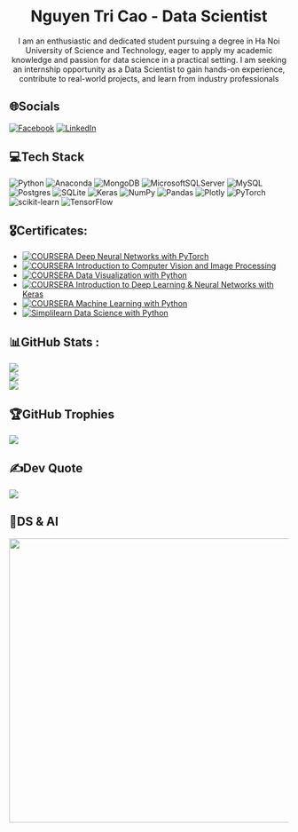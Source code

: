 
<h1 align="center">Nguyen Tri Cao - Data Scientist </h1>
<p align="center">
  <h7 align="center">I am an enthusiastic and dedicated student pursuing a degree in Ha Noi University of Science and Technology, eager to apply my academic knowledge and passion for data science in a practical setting. I am seeking an internship opportunity as a Data Scientist to gain hands-on experience, contribute to real-world projects, and learn from industry professionals</h3>
</p>

## 🌐Socials
[![Facebook](https://img.shields.io/badge/Facebook-%231877F2.svg?logo=Facebook&logoColor=white)](https://facebook.com/https://www.facebook.com/Kaito.Kao.141203/)
[![LinkedIn](https://img.shields.io/badge/LinkedIn-%230077B5.svg?logo=linkedin&logoColor=white)](https://linkedin.com/in/https://www.linkedin.com/in/nguyen-tri-cao-904404181/) 

## 💻Tech Stack
![Python](https://img.shields.io/badge/python-3670A0?style=for-the-badge&logo=python&logoColor=ffdd54) ![Anaconda](https://img.shields.io/badge/Anaconda-%2344A833.svg?style=for-the-badge&logo=anaconda&logoColor=white) ![MongoDB](https://img.shields.io/badge/MongoDB-%234ea94b.svg?style=for-the-badge&logo=mongodb&logoColor=white) ![MicrosoftSQLServer](https://img.shields.io/badge/Microsoft%20SQL%20Sever-CC2927?style=for-the-badge&logo=microsoft%20sql%20server&logoColor=white) ![MySQL](https://img.shields.io/badge/mysql-%2300f.svg?style=for-the-badge&logo=mysql&logoColor=white) ![Postgres](https://img.shields.io/badge/postgres-%23316192.svg?style=for-the-badge&logo=postgresql&logoColor=white) ![SQLite](https://img.shields.io/badge/sqlite-%2307405e.svg?style=for-the-badge&logo=sqlite&logoColor=white) ![Keras](https://img.shields.io/badge/Keras-%23D00000.svg?style=for-the-badge&logo=Keras&logoColor=white) ![NumPy](https://img.shields.io/badge/numpy-%23013243.svg?style=for-the-badge&logo=numpy&logoColor=white) ![Pandas](https://img.shields.io/badge/pandas-%23150458.svg?style=for-the-badge&logo=pandas&logoColor=white) ![Plotly](https://img.shields.io/badge/Plotly-%233F4F75.svg?style=for-the-badge&logo=plotly&logoColor=white) ![PyTorch](https://img.shields.io/badge/PyTorch-%23EE4C2C.svg?style=for-the-badge&logo=PyTorch&logoColor=white) ![scikit-learn](https://img.shields.io/badge/scikit--learn-%23F7931E.svg?style=for-the-badge&logo=scikit-learn&logoColor=white) ![TensorFlow](https://img.shields.io/badge/TensorFlow-%23FF6F00.svg?style=for-the-badge&logo=TensorFlow&logoColor=white)

## 🎖️Certificates:
- [![COURSERA](https://img.shields.io/badge/-COURSERA-blue) Deep Neural Networks with PyTorch](https://www.coursera.org/account/accomplishments/certificate/F28889AX5SB6)
- [![COURSERA](https://img.shields.io/badge/-COURSERA-blue) Introduction to Computer Vision and Image Processing](https://www.coursera.org/account/accomplishments/certificate/ZL82XUC3FU8B)
- [![COURSERA](https://img.shields.io/badge/-COURSERA-blue) Data Visualization with Python](https://www.coursera.org/account/accomplishments/certificate/QF929PJQHCY2)
- [![COURSERA](https://img.shields.io/badge/-COURSERA-blue) Introduction to Deep Learning & Neural Networks with Keras](https://www.coursera.org/account/accomplishments/certificate/2VRE7WXAHJBF)
- [![COURSERA](https://img.shields.io/badge/-COURSERA-blue) Machine Learning with Python](https://www.coursera.org/account/accomplishments/certificate/KFJTV7PFYSAE)
- [![Simplilearn](https://img.shields.io/badge/-Simplilearn-white) Data Science with Python](https://simpli-web.app.link/e/nJhbQMr55Eb)
## 📊GitHub Stats :
![](https://github-readme-stats.vercel.app/api?username=KaitoKidKao&theme=graywhite&hide_border=true&include_all_commits=false&count_private=true)<br/>
![](https://github-readme-streak-stats.herokuapp.com/?user=KaitoKidKao&theme=graywhite&hide_border=true)<br/>
![](https://github-readme-stats.vercel.app/api/top-langs/?username=KaitoKidKao&theme=graywhite&hide_border=true&include_all_commits=false&count_private=true&layout=compact)

## 🏆GitHub Trophies
![](https://github-trophies.vercel.app/?username=KaitoKidKao&theme=flat&no-frame=true&no-bg=false&margin-w=4)

## ✍️Dev Quote
![](https://quotes-github-readme.vercel.app/api?type=horizontal&theme=light)

## 🐺DS & AI
<img src="https://www.analytixlabs.co.in/blog/wp-content/uploads/2021/09/Blog8_2.1-edited-1536x864.jpg" width="512px"/>


